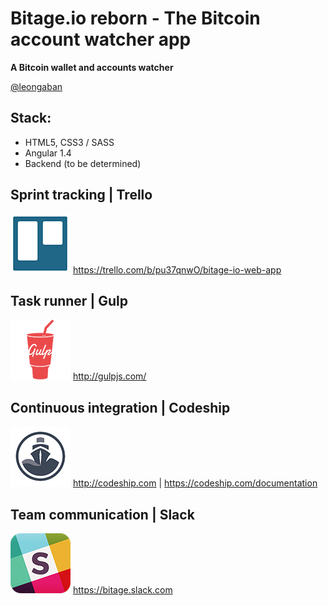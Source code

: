 Bitage.io reborn - The Bitcoin account watcher app
================
<strong>A Bitcoin wallet and accounts watcher</strong>

<a href="https://twitter.com/leongaban">@leongaban</a>

Stack:
------
- HTML5, CSS3 / SASS
- Angular 1.4
- Backend (to be determined)

Sprint tracking | Trello
------
![Trello](https://raw.githubusercontent.com/leongaban/github_images/master/trello.png)
https://trello.com/b/pu37qnwO/bitage-io-web-app

Task runner | Gulp
------
![Gulp](https://raw.githubusercontent.com/leongaban/github_images/master/gulp.png)
http://gulpjs.com/

Continuous integration | Codeship
------
![Trello](https://raw.githubusercontent.com/leongaban/github_images/master/codeship.png)
http://codeship.com | https://codeship.com/documentation

Team communication | Slack
------
![Trello](https://raw.githubusercontent.com/leongaban/github_images/master/slack.png)
https://bitage.slack.com
